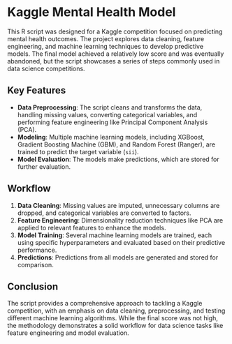 # Kaggle Mental Health Model

This R script was designed for a Kaggle competition focused on predicting mental health outcomes. The project explores data cleaning, feature engineering, and machine learning techniques to develop predictive models. The final model achieved a relatively low score and was eventually abandoned, but the script showcases a series of steps commonly used in data science competitions.

## Key Features

- **Data Preprocessing**: The script cleans and transforms the data, handling missing values, converting categorical variables, and performing feature engineering like Principal Component Analysis (PCA).
- **Modeling**: Multiple machine learning models, including XGBoost, Gradient Boosting Machine (GBM), and Random Forest (Ranger), are trained to predict the target variable (`sii`).
- **Model Evaluation**: The models make predictions, which are stored for further evaluation.

## Workflow

1. **Data Cleaning**: Missing values are imputed, unnecessary columns are dropped, and categorical variables are converted to factors.
2. **Feature Engineering**: Dimensionality reduction techniques like PCA are applied to relevant features to enhance the models.
3. **Model Training**: Several machine learning models are trained, each using specific hyperparameters and evaluated based on their predictive performance.
4. **Predictions**: Predictions from all models are generated and stored for comparison.

## Conclusion

The script provides a comprehensive approach to tackling a Kaggle competition, with an emphasis on data cleaning, preprocessing, and testing different machine learning algorithms. While the final score was not high, the methodology demonstrates a solid workflow for data science tasks like feature engineering and model evaluation.
